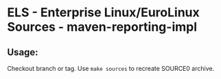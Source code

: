 # ELS - Enterprise Linux/EuroLinux Sources - maven-reporting-impl
 
## Usage:
  Checkout branch or tag. Use `make sources` to recreate  SOURCE0 archive.
